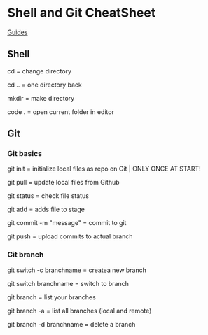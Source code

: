 # Shell and Git CheatSheet

<a href="https://www.codecademy.com/resources/cheatsheets/language/bash">Guides</a>

## Shell

cd = change directory

cd .. = one directory back

mkdir = make directory

code . = open current folder in editor

## Git

### Git basics

git init = initialize local files as repo on Git | ONLY ONCE AT START!

git pull = update local files from Github

git status = check file status

git add = adds file to stage

git commit -m "message" = commit to git

git push = upload commits to actual branch

### Git branch

git switch -c branchname = createa new branch

git switch branchname = switch to branch

git branch = list your branches

git branch -a = list all branches (local and remote)

git branch -d branchname = delete a branch

